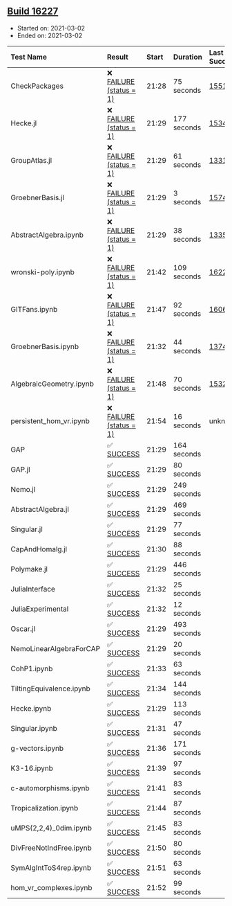 ## [Build 16227](https://oscarci.mathematik.uni-kl.de/job/oscar/16227/)

* Started on: 2021-03-02
* Ended on: 2021-03-02

| Test Name    | Result | Start | Duration | Last Success | First Failure |
|:-------------|:-------|:------|:---------|:-------------|:--------------|
| CheckPackages | ❌ [FAILURE (status = 1)](https://oscarci.mathematik.uni-kl.de/job/oscar/16227/artifact/logs/build-16227/CheckPackages.log) | 21:28 | 75 seconds | [15514](https://oscarci.mathematik.uni-kl.de/job/oscar/15514/) | [15515](https://oscarci.mathematik.uni-kl.de/job/oscar/15515/) |
| Hecke.jl | ❌ [FAILURE (status = 1)](https://oscarci.mathematik.uni-kl.de/job/oscar/16227/artifact/logs/build-16227/Hecke.jl.log) | 21:29 | 177 seconds | [15344](https://oscarci.mathematik.uni-kl.de/job/oscar/15344/) | [15348](https://oscarci.mathematik.uni-kl.de/job/oscar/15348/) |
| GroupAtlas.jl | ❌ [FAILURE (status = 1)](https://oscarci.mathematik.uni-kl.de/job/oscar/16227/artifact/logs/build-16227/GroupAtlas.jl.log) | 21:29 | 61 seconds | [13311](https://oscarci.mathematik.uni-kl.de/job/oscar/13311/) | [13312](https://oscarci.mathematik.uni-kl.de/job/oscar/13312/) |
| GroebnerBasis.jl | ❌ [FAILURE (status = 1)](https://oscarci.mathematik.uni-kl.de/job/oscar/16227/artifact/logs/build-16227/GroebnerBasis.jl.log) | 21:29 | 3 seconds | [15745](https://oscarci.mathematik.uni-kl.de/job/oscar/15745/) | [15746](https://oscarci.mathematik.uni-kl.de/job/oscar/15746/) |
| AbstractAlgebra.ipynb | ❌ [FAILURE (status = 1)](https://oscarci.mathematik.uni-kl.de/job/oscar/16227/artifact/logs/build-16227/AbstractAlgebra.ipynb.log) | 21:29 | 38 seconds | [13355](https://oscarci.mathematik.uni-kl.de/job/oscar/13355/) | [13356](https://oscarci.mathematik.uni-kl.de/job/oscar/13356/) |
| wronski-poly.ipynb | ❌ [FAILURE (status = 1)](https://oscarci.mathematik.uni-kl.de/job/oscar/16227/artifact/logs/build-16227/wronski-poly.ipynb.log) | 21:42 | 109 seconds | [16225](https://oscarci.mathematik.uni-kl.de/job/oscar/16225/) | [16226](https://oscarci.mathematik.uni-kl.de/job/oscar/16226/) |
| GITFans.ipynb | ❌ [FAILURE (status = 1)](https://oscarci.mathematik.uni-kl.de/job/oscar/16227/artifact/logs/build-16227/GITFans.ipynb.log) | 21:47 | 92 seconds | [16068](https://oscarci.mathematik.uni-kl.de/job/oscar/16068/) | [16069](https://oscarci.mathematik.uni-kl.de/job/oscar/16069/) |
| GroebnerBasis.ipynb | ❌ [FAILURE (status = 1)](https://oscarci.mathematik.uni-kl.de/job/oscar/16227/artifact/logs/build-16227/GroebnerBasis.ipynb.log) | 21:32 | 44 seconds | [13748](https://oscarci.mathematik.uni-kl.de/job/oscar/13748/) | [13749](https://oscarci.mathematik.uni-kl.de/job/oscar/13749/) |
| AlgebraicGeometry.ipynb | ❌ [FAILURE (status = 1)](https://oscarci.mathematik.uni-kl.de/job/oscar/16227/artifact/logs/build-16227/AlgebraicGeometry.ipynb.log) | 21:48 | 70 seconds | [15322](https://oscarci.mathematik.uni-kl.de/job/oscar/15322/) | [15323](https://oscarci.mathematik.uni-kl.de/job/oscar/15323/) |
| persistent_hom_vr.ipynb | ❌ [FAILURE (status = 1)](https://oscarci.mathematik.uni-kl.de/job/oscar/16227/artifact/logs/build-16227/persistent_hom_vr.ipynb.log) | 21:54 | 16 seconds | unknown | unknown |
| GAP | ✅ [SUCCESS](https://oscarci.mathematik.uni-kl.de/job/oscar/16227/artifact/logs/build-16227/GAP.log) | 21:29 | 164 seconds |  |  |
| GAP.jl | ✅ [SUCCESS](https://oscarci.mathematik.uni-kl.de/job/oscar/16227/artifact/logs/build-16227/GAP.jl.log) | 21:29 | 80 seconds |  |  |
| Nemo.jl | ✅ [SUCCESS](https://oscarci.mathematik.uni-kl.de/job/oscar/16227/artifact/logs/build-16227/Nemo.jl.log) | 21:29 | 249 seconds |  |  |
| AbstractAlgebra.jl | ✅ [SUCCESS](https://oscarci.mathematik.uni-kl.de/job/oscar/16227/artifact/logs/build-16227/AbstractAlgebra.jl.log) | 21:29 | 469 seconds |  |  |
| Singular.jl | ✅ [SUCCESS](https://oscarci.mathematik.uni-kl.de/job/oscar/16227/artifact/logs/build-16227/Singular.jl.log) | 21:29 | 77 seconds |  |  |
| CapAndHomalg.jl | ✅ [SUCCESS](https://oscarci.mathematik.uni-kl.de/job/oscar/16227/artifact/logs/build-16227/CapAndHomalg.jl.log) | 21:30 | 88 seconds |  |  |
| Polymake.jl | ✅ [SUCCESS](https://oscarci.mathematik.uni-kl.de/job/oscar/16227/artifact/logs/build-16227/Polymake.jl.log) | 21:29 | 446 seconds |  |  |
| JuliaInterface | ✅ [SUCCESS](https://oscarci.mathematik.uni-kl.de/job/oscar/16227/artifact/logs/build-16227/JuliaInterface.log) | 21:32 | 25 seconds |  |  |
| JuliaExperimental | ✅ [SUCCESS](https://oscarci.mathematik.uni-kl.de/job/oscar/16227/artifact/logs/build-16227/JuliaExperimental.log) | 21:32 | 12 seconds |  |  |
| Oscar.jl | ✅ [SUCCESS](https://oscarci.mathematik.uni-kl.de/job/oscar/16227/artifact/logs/build-16227/Oscar.jl.log) | 21:29 | 493 seconds |  |  |
| NemoLinearAlgebraForCAP | ✅ [SUCCESS](https://oscarci.mathematik.uni-kl.de/job/oscar/16227/artifact/logs/build-16227/NemoLinearAlgebraForCAP.log) | 21:29 | 20 seconds |  |  |
| CohP1.ipynb | ✅ [SUCCESS](https://oscarci.mathematik.uni-kl.de/job/oscar/16227/artifact/logs/build-16227/CohP1.ipynb.log) | 21:33 | 63 seconds |  |  |
| TiltingEquivalence.ipynb | ✅ [SUCCESS](https://oscarci.mathematik.uni-kl.de/job/oscar/16227/artifact/logs/build-16227/TiltingEquivalence.ipynb.log) | 21:34 | 144 seconds |  |  |
| Hecke.ipynb | ✅ [SUCCESS](https://oscarci.mathematik.uni-kl.de/job/oscar/16227/artifact/logs/build-16227/Hecke.ipynb.log) | 21:29 | 113 seconds |  |  |
| Singular.ipynb | ✅ [SUCCESS](https://oscarci.mathematik.uni-kl.de/job/oscar/16227/artifact/logs/build-16227/Singular.ipynb.log) | 21:31 | 47 seconds |  |  |
| g-vectors.ipynb | ✅ [SUCCESS](https://oscarci.mathematik.uni-kl.de/job/oscar/16227/artifact/logs/build-16227/g-vectors.ipynb.log) | 21:36 | 171 seconds |  |  |
| K3-16.ipynb | ✅ [SUCCESS](https://oscarci.mathematik.uni-kl.de/job/oscar/16227/artifact/logs/build-16227/K3-16.ipynb.log) | 21:39 | 97 seconds |  |  |
| c-automorphisms.ipynb | ✅ [SUCCESS](https://oscarci.mathematik.uni-kl.de/job/oscar/16227/artifact/logs/build-16227/c-automorphisms.ipynb.log) | 21:41 | 83 seconds |  |  |
| Tropicalization.ipynb | ✅ [SUCCESS](https://oscarci.mathematik.uni-kl.de/job/oscar/16227/artifact/logs/build-16227/Tropicalization.ipynb.log) | 21:44 | 87 seconds |  |  |
| uMPS(2,2,4)_0dim.ipynb | ✅ [SUCCESS](https://oscarci.mathematik.uni-kl.de/job/oscar/16227/artifact/logs/build-16227/uMPS-2-2-4-_0dim.ipynb.log) | 21:45 | 83 seconds |  |  |
| DivFreeNotIndFree.ipynb | ✅ [SUCCESS](https://oscarci.mathematik.uni-kl.de/job/oscar/16227/artifact/logs/build-16227/DivFreeNotIndFree.ipynb.log) | 21:50 | 80 seconds |  |  |
| SymAlgIntToS4rep.ipynb | ✅ [SUCCESS](https://oscarci.mathematik.uni-kl.de/job/oscar/16227/artifact/logs/build-16227/SymAlgIntToS4rep.ipynb.log) | 21:51 | 63 seconds |  |  |
| hom_vr_complexes.ipynb | ✅ [SUCCESS](https://oscarci.mathematik.uni-kl.de/job/oscar/16227/artifact/logs/build-16227/hom_vr_complexes.ipynb.log) | 21:52 | 99 seconds |  |  |
